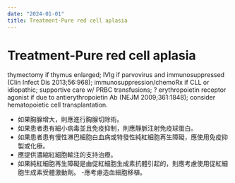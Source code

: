 ```yaml
---
date: "2024-01-01"
title: Treatment-Pure red cell aplasia
---
```


# Treatment-Pure red cell aplasia

thymectomy if thymus enlarged; IVIg if parvovirus and immunosuppressed (Clin Infect Dis 2013;56:968); immunosuppression/chemoRx if CLL or idiopathic; supportive care w/ PRBC transfusions; ? erythropoietin receptor agonist if due to antierythropoietin Ab (NEJM 2009;361:1848); consider hematopoietic cell transplantation.


- 如果胸腺增大，則應進行胸腺切除術。
- 如果患者患有細小病毒並且免疫抑制，則應靜脈注射免疫球蛋白。
- 如果患者患有慢性淋巴細胞白血病或特發性純紅細胞再生障礙，應使用免疫抑製或化療。
- 應提供濃縮紅細胞輸注的支持治療。
- 如果純紅細胞再生障礙是由促紅細胞生成素抗體引起的，則應考慮使用促紅細胞生成素受體激動劑。
-應考慮造血細胞移植。
